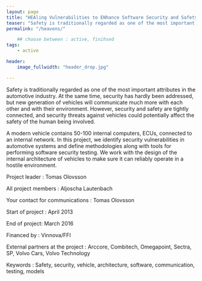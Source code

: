 ```yaml
---
layout: page
title: "HEAling Vulnerabilities to ENhance Software Security and Safety"
teaser: "Safety is traditionally regarded as one of the most important attributes in the automotive industry. At the same time, security has hardly been addressed, but new generation of vehicles will communicate much more with each other and with their environment. "
permalink: "/heavens/"

    ## choose between : active, finihsed
tags:
    - active

header:
    image_fullwidth: "header_drop.jpg"

---
```

Safety is traditionally regarded as one of the most important attributes in the automotive industry. At the same time, security has hardly been addressed, but new generation of vehicles will communicate much more with each other and with their environment.
However, security and safety are tightly connected, and security threats against vehicles could potentially affect the safety of the human being involved.

A modern vehicle contains 50-100 internal computers, ECUs, connected to an internal network. In this project, we identify security vulnerabilities in automotive systems and define methodologies along with tools for performing software security testing. We work with the design of the internal architecture of vehicles to make sure it can reliably operate in a hostile environment.

Project leader : Tomas Olovsson

All project members : Aljoscha Lautenbach

Your contact for communications : Tomas Olovsson

Start of project : April 2013

End of project: March 2016

Financed by : Vinnova/FFI

External partners at the project : Arccore, Combitech, Omegapoint, Sectra, SP, Volvo Cars, Volvo Technology

Keywords : Safety, security, vehicle, architecture, software, communication, testing, models
